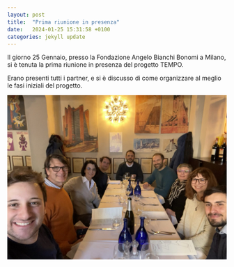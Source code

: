 ```yaml
---
layout: post
title:  "Prima riunione in presenza"
date:   2024-01-25 15:31:58 +0100
categories: jekyll update
---
```

Il giorno 25 Gennaio, presso la Fondazione Angelo Bianchi Bonomi a Milano, si è tenuta la prima riunione in presenza del progetto TEMPO.

Erano presenti tutti i partner, e si è discusso di come organizzare al meglio le fasi iniziali del progetto.

![25-01-24-meeting-presenza](/assets/images/prin-tempo-meeting-2024-01-25.jpeg)